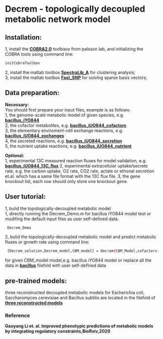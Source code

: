 # Decrem - topologically decoupled metabolic network model
## Installation:
1, install the [**COBRA2.0**](https://opencobra.github.io/cobratoolbox/stable/) toolbaox from palsson lab, and initializing the COBRA tools using command line:
```Bash
initCobraToolbox
```
2, install the matlab toolbox [**SpectraLib_A**](SpectraLib\_A) for clustering analysis;  
3, install the matlab toolbox [**Fast_SNP**](Fast\_SNP) for solving sparse basis vectors;  

## Data preparation:
**Necessary:**<br>
You should first prepare your input files, example is as follows:  
1, the genome-scale metabolic model of given species, e.g. [**bacillus_iYO844**](bacillus/iYO844.mat)  
2, the cofactor metabolites, e.g. [**bacillus_iUO844_cofactors**](bacillus/cofactor.txt)  
3, the elementary enviroment-cell exchange reactions, e.g. [**bacillus_iUO844_exchanges**](bacillus/general_IO_bacillus.txt)  
4, the secreted reactions, e.g. [**bacillus_iUO844_secretion**](bacillus/secrated_bacillus.txt)  
5, the nutrient uptake reactions, e.g. [**bacillus_iUO844_nutrient**](bacillus/nutrient_bacillus.txt)  

**Optional:**<br>
1, experimental 13C measured reaction fluxes for model validation, e.g. [**bacillus_iUO844_13C_flux**](bacillus/intracellularflux_bacillus.txt) 
2, experimental extracellular uptake/secrete rate, e.g. the carbon uptake, O2 rate, CO2 rate, actate or ethonal secretion et.al. which has a same file format with the 13C flux file.
3, the gene knockout list, each row should only store one knockout gene.

## User tutorial:
1, bulid the topologically-decoupled metabolic model  
1, directly running the Decrem_Demo.m for bacillus iYO844 model test or modifing the default input files as user self-defined data.
```Bash
 Decrem_Demo
```
2, bulid the topologically-decoupled metabolic model and predict metabolic fluxes or growth rate using command line:  
```Bash
 [Decrem_solution,Decrem_model,CBM_model] = Decrem(CBM_Model,cofactors,input_nutrient,secretion,general_IO,cluster_num,extraflux(:,[1,i]),intraflux(:,[1,i]),knockout_genes);
``` 
for given CBM_model model,e.g. bacillus iYO844 model or replace all the data in [**bacillus**](bacillus) filefold with user self-defined data  


## pre-trained models:
three reconstructed decoupled metabolic models for Escherichia coli, Saccharomyces cerevisiae and Bacillus subtilis are located in the filefold of 
[**three reconstructed models**](three\sreconstructed\smodels)  

### Reference
**Gaoyang Li et. al. Improved phenotypic predictions of metabolic models by integrating regulatory constraints,BioRxiv,2020**<br>
